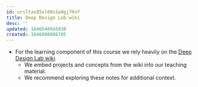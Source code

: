 ```yaml
---
id: ursltas85xl00o1w8gj70nf
title: Deep Design Lab wiki
desc: ''
updated: 1646540945930
created: 1646098006705
---
```


- For the learning component of this course we rely heavily on the [Deep Design Lab wiki](https://wiki.deepdesignlab.online/).
  - We embed projects and concepts from the wiki into our teaching material.
  - We recommend exploring these notes for additional context.
